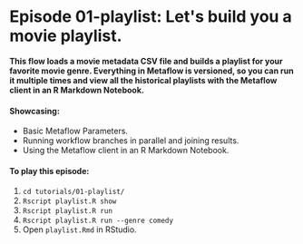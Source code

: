 # Episode 01-playlist: Let's build you a movie playlist.

**This flow loads a movie metadata CSV file and builds a playlist for your
favorite movie genre. Everything in Metaflow is versioned, so you can run it
multiple times and view all the historical playlists with the Metaflow client
in an R Markdown Notebook.**

#### Showcasing:
- Basic Metaflow Parameters.
- Running workflow branches in parallel and joining results.
- Using the Metaflow client in an R Markdown Notebook.

#### To play this episode:
1. ```cd tutorials/01-playlist/```
2. ```Rscript playlist.R show```
3. ```Rscript playlist.R run```
4. ```Rscript playlist.R run --genre comedy```
5. Open ```playlist.Rmd``` in RStudio.